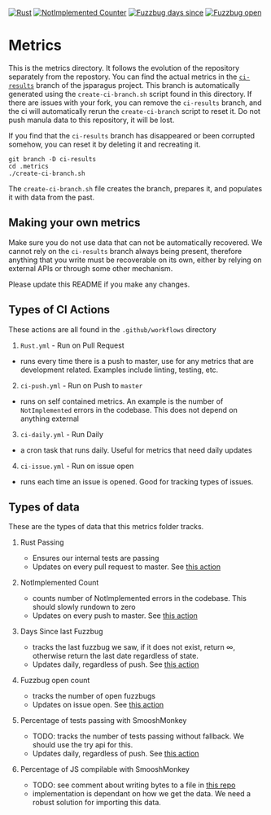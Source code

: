 [![Rust][Rust Badge]][Rust CI Link]
[![NotImplemented Counter][NotImplemented Badge]][NotImplemented Search]
[![Fuzzbug days since][Fuzzbug Days Badge]][Fuzzbugs]
[![Fuzzbug open][Fuzzbug Open Badge]][Open Fuzzbugs]

# Metrics

This is the metrics directory. It follows the evolution of the repository separately from the
repostory. You can find the actual metrics in the
[`ci-results`](https://github.com/mozilla-spidermonkey/jsparagus/tree/ci-results) branch of the jsparagus project. This branch is automatically generated using the `create-ci-branch.sh` script found in this directory. If there are issues with your fork, you can remove the `ci-results` branch, and the ci will automatically rerun the `create-ci-branch` script to reset it. Do not push manula data to this repository, it will be lost.

If you find that the `ci-results` branch has disappeared or been corrupted somehow, you can reset it by deleting it and recreating it.

```
git branch -D ci-results
cd .metrics
./create-ci-branch.sh
```

The `create-ci-branch.sh` file creates the branch, prepares it, and populates it with data from the past.

## Making your own metrics
Make sure you do not use data that can not be automatically recovered. We cannot rely on the `ci-results` branch always being present, therefore anything that you write must be recoverable on its own, either by relying on external APIs or through some other mechanism.

Please update this README if you make any changes.

## Types of CI Actions
These actions are all found in the `.github/workflows` directory

1) `Rust.yml` - Run on Pull Request
* runs every time there is a push to master, use for any metrics that are development related. Examples include linting, testing, etc.
2) `ci-push.yml` - Run on Push to `master`
* runs on self contained metrics. An example is the number of `NotImplemented` errors in the codebase. This does not depend on anything external
3) `ci-daily.yml` - Run Daily
* a cron task that runs daily. Useful for metrics that need daily updates
4) `ci-issue.yml` - Run on issue open
* runs each time an issue is opened. Good for tracking types of issues.


## Types of data

These are the types of data that this metrics folder tracks.

1) Rust Passing
    * Ensures our internal tests are passing
    * Updates on every pull request to master. See [this
        action](https://github.com/mozilla-spidermonkey/jsparagus/tree/master/.github/workflows/rust.yml)

2) NotImplemented Count
    * counts number of NotImplemented errors in the codebase. This should slowly rundown to zero
    * Updates on every push to master. See [this
        action](https://github.com/mozilla-spidermonkey/jsparagus/tree/master/.github/workflows/ci-push.yml)

3) Days Since last Fuzzbug
    * tracks the last fuzzbug we saw, if it does not exist, return ∞, otherwise return the last date regardless of state.
    * Updates daily, regardless of push. See [this
        action](https://github.com/mozilla-spidermonkey/jsparagus/tree/master/.github/workflows/ci-daily.yml)

4) Fuzzbug open count
    * tracks the number of open fuzzbugs
    * Updates on issue open. See [this action](https://github.com/mozilla-spidermonkey/jsparagus/.github/workflows/ci-issues.yml)

5) Percentage of tests passing with SmooshMonkey
    * TODO: tracks the number of tests passing without fallback. We should use the try api for this.
    * Updates daily, regardless of push. See [this
        action](https://github.com/mozilla-spidermonkey/jsparagus/tree/master/.github/workflows/ci-daily.yml)

6) Percentage of JS compilable with SmooshMonkey
    * TODO: see comment about writing bytes to a file in [this repo](https://github.com/nbp/seqrec)
    * implementation is dependant on how we get the data. We need a robust solution for importing this data.

[Rust Badge]: https://github.com/mozilla-spidermonkey/jsparagus/workflows/Rust/badge.svg
[Rust CI Link]: https://github.com/mozilla-spidermonkey/jsparagus/actions?query=branch%3Amaster
[NotImplemented Badge]: https://img.shields.io/endpoint?url=https%3A%2F%2Fraw.githubusercontent.com%2Fmozilla-spidermonkey%2Fjsparagus%2Fci_results%2F.metrics%2Fbadges%2Fnot-implemented.json
[NotImplemented Search]: https://github.com/mozilla-spidermonkey/jsparagus/search?q=notimplemented&unscoped_q=notimplemented
[Fuzzbug days Badge]: https://img.shields.io/endpoint?url=https%3A%2F%2Fraw.githubusercontent.com%2Fmozilla-spidermonkey%2Fjsparagus%2Fci_results%2F.metrics%2Fbadges%2Fsince-last-fuzzbug.json
[Fuzzbug Open Badge]: https://img.shields.io/endpoint?url=https%3A%2F%2Fraw.githubusercontent.com%2Fmozilla-spidermonkey%2Fjsparagus%2Fci_results%2F.metrics%2Fbadges%2Fopen-fuzzbug.json
[Fuzzbugs]: https://github.com/mozilla-spidermonkey/jsparagus/issues?utf8=%E2%9C%93&q=label%3AlibFuzzer+
[Open Fuzzbugs]: https://github.com/mozilla-spidermonkey/jsparagus/labels/libFuzzer
